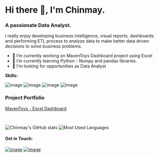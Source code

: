 <h1>Hi there 👋, I'm Chinmay.</h1>

### A passionate Data Analyst.

I really enjoy developing business intelligence, visual reports, dashboards and performing ETL process to analyze data to make better data driven decisions to solve business problems.

- 🔭 I’m currently working on MavenToys Dashboard project using Excel
- 🌱 I’m currently learning Python - Numpy and pandas libraries.
- 👯 I'm looking for opportunities as Data Analyst

**Skills:**

![image][powerbi]
![image][excel]
![image][python]
![image][mysql]

<!-- <img height="30" width="30" src="https://raw.githubusercontent.com/github/explore/80688e429a7d4ef2fca1e82350fe8e3517d3494d/topics/python/python.png">&nbsp;
-->

<h3> Project Portfolio</h3>

<a>[MavenToys - Excel Dashboard]</a>

<br />

![Chinmay's GitHub stats](https://github-readme-stats.vercel.app/api?username=chinmaynavale&show_icons=true&hide=contribs,prs,stars&include_all_commits=true&hide_border=true&theme=radical)
![Most Used Languages](https://github-readme-stats.vercel.app/api/top-langs/?username=chinmaynavale&layout=compact&hide_border=true&theme=radical)

#### Get in Touch:

<a href="https://www.linkedin.com/in/chinmaynavale/">![image][linkedin]</a>
<a href="mailto:chinmay.navale@outlook.com">![image][outlook]</a>

<!-- links -->
[MavenToys - Excel Dashboard]: https://www.mavenanalytics.io/project/5595
[secrets]: https://github.com/chinmaynavale/Secrets
[ssms]: https://img.shields.io/badge/ssms-4c4c4c?style=for-the-badge&logo=Microsoft%20SQL%20Server&logoColor=red
[mysql]: https://img.shields.io/badge/mysql-285c7d?style=for-the-badge&logo=MySQL&logoColor=white
[python]: https://img.shields.io/badge/python-43853D?style=for-the-badge&logo=python&logoColor=white
[powerbi]: https://img.shields.io/badge/powerbi-463c15?style=for-the-badge&logo=powerbi&logoColor=default
[excel]: https://img.shields.io/badge/excel-ffffff?style=for-the-badge&logo=microsoft%20excel&logoColor=darkgreen
[Excel]: https://img.shields.io/badge/excel-ffffff?style=social&logo=microsoft%20excel&logoColor=darkgreen
[linkedin]: https://img.shields.io/badge/LinkedIn-0077B5?style=for-the-badge&logo=linkedin&logoColor=white
[outlook]: https://img.shields.io/badge/outlook-ffffff?style=for-the-badge&logo=microsoft%20outlook&logoColor=blue
[powerbi2]: https://img.shields.io/badge/powerbi-463c15?style=social&logo=powerbi&logoColor=yellow
